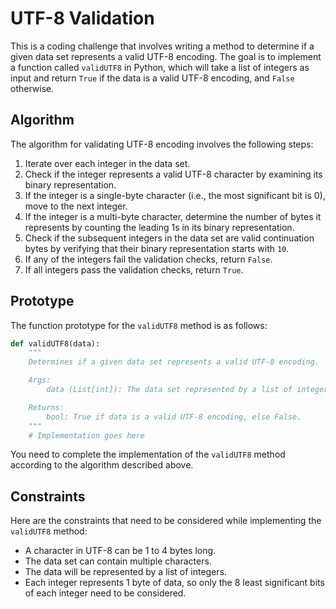 # UTF-8 Validation

This is a coding challenge that involves writing a method to determine if a given data set represents a valid UTF-8 encoding. The goal is to implement a function called `validUTF8` in Python, which will take a list of integers as input and return `True` if the data is a valid UTF-8 encoding, and `False` otherwise.

## Algorithm

The algorithm for validating UTF-8 encoding involves the following steps:

1. Iterate over each integer in the data set.
2. Check if the integer represents a valid UTF-8 character by examining its binary representation.
3. If the integer is a single-byte character (i.e., the most significant bit is 0), move to the next integer.
4. If the integer is a multi-byte character, determine the number of bytes it represents by counting the leading 1s in its binary representation.
5. Check if the subsequent integers in the data set are valid continuation bytes by verifying that their binary representation starts with `10`.
6. If any of the integers fail the validation checks, return `False`.
7. If all integers pass the validation checks, return `True`.

## Prototype

The function prototype for the `validUTF8` method is as follows:

```python
def validUTF8(data):
    """
    Determines if a given data set represents a valid UTF-8 encoding.

    Args:
        data (List[int]): The data set represented by a list of integers.

    Returns:
        bool: True if data is a valid UTF-8 encoding, else False.
    """
    # Implementation goes here
```

You need to complete the implementation of the `validUTF8` method according to the algorithm described above.

## Constraints

Here are the constraints that need to be considered while implementing the `validUTF8` method:

- A character in UTF-8 can be 1 to 4 bytes long.
- The data set can contain multiple characters.
- The data will be represented by a list of integers.
- Each integer represents 1 byte of data, so only the 8 least significant bits of each integer need to be considered.

